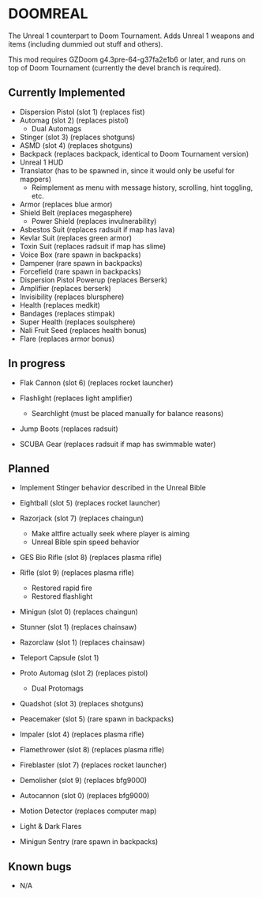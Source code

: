 # DOOMREAL

The Unreal 1 counterpart to Doom Tournament. Adds Unreal 1 weapons and items
(including dummied out stuff and others).

This mod requires GZDoom g4.3pre-64-g37fa2e1b6 or later, and runs on top of
Doom Tournament (currently the devel branch is required).

## Currently Implemented

 - Dispersion Pistol (slot 1) (replaces fist)
 - Automag (slot 2) (replaces pistol)
   - Dual Automags
 - Stinger (slot 3) (replaces shotguns)
 - ASMD (slot 4) (replaces shotguns)
 - Backpack (replaces backpack, identical to Doom Tournament version)
 - Unreal 1 HUD
 - Translator (has to be spawned in, since it would only be useful for mappers)
   - Reimplement as menu with message history, scrolling, hint toggling, etc.
 - Armor (replaces blue armor)
 - Shield Belt (replaces megasphere)
   - Power Shield (replaces invulnerability)
 - Asbestos Suit (replaces radsuit if map has lava)
 - Kevlar Suit (replaces green armor)
 - Toxin Suit (replaces radsuit if map has slime)
 - Voice Box (rare spawn in backpacks)
 - Dampener (rare spawn in backpacks)
 - Forcefield (rare spawn in backpacks)
 - Dispersion Pistol Powerup (replaces Berserk)
 - Amplifier (replaces berserk)
 - Invisibility (replaces blursphere)
 - Health (replaces medkit)
 - Bandages (replaces stimpak)
 - Super Health (replaces soulsphere)
 - Nali Fruit Seed (replaces health bonus)
 - Flare (replaces armor bonus)

## In progress

 - Flak Cannon (slot 6) (replaces rocket launcher)

 - Flashlight (replaces light amplifier)
   - Searchlight (must be placed manually for balance reasons)
 - Jump Boots (replaces radsuit)
 - SCUBA Gear (replaces radsuit if map has swimmable water)

## Planned

 - Implement Stinger behavior described in the Unreal Bible
 - Eightball (slot 5) (replaces rocket launcher)
 - Razorjack (slot 7) (replaces chaingun)
   - Make altfire actually seek where player is aiming
   - Unreal Bible spin speed behavior
 - GES Bio Rifle (slot 8) (replaces plasma rifle)
 - Rifle (slot 9) (replaces plasma rifle)
   - Restored rapid fire
   - Restored flashlight
 - Minigun (slot 0) (replaces chaingun)

 - Stunner (slot 1) (replaces chainsaw)
 - Razorclaw (slot 1) (replaces chainsaw)
 - Teleport Capsule (slot 1)
 - Proto Automag (slot 2) (replaces pistol)
   - Dual Protomags
 - Quadshot (slot 3) (replaces shotguns)
 - Peacemaker (slot 5) (rare spawn in backpacks)
 - Impaler (slot 4) (replaces plasma rifle)
 - Flamethrower (slot 8) (replaces plasma rifle)
 - Fireblaster (slot 7) (replaces rocket launcher)
 - Demolisher (slot 9) (replaces bfg9000)
 - Autocannon (slot 0) (replaces bfg9000)

 - Motion Detector (replaces computer map)
 - Light & Dark Flares
 - Minigun Sentry (rare spawn in backpacks)

## Known bugs

 - N/A
